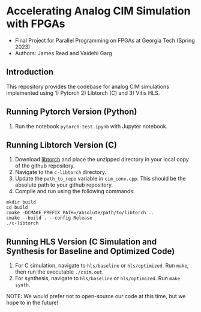 # Accelerating Analog CIM Simulation with FPGAs
- Final Project for Parallel Programming on FPGAs at Georgia Tech (Spring 2023)
- Authors: James Read and Vaidehi Garg

## Introduction
This repository provides the codebase for analog CIM simulations implemented using 1) Pytorch 2) Libtorch (C) and 3) Vitis HLS.

## Running Pytorch Version (Python)
1. Run the notebook `pytorch-test.ipynb` with Jupyter notebook.

## Running Libtorch Version (C)
1. Download [libtorch](https://pytorch.org/cppdocs/installing.html) and place the unzipped directory in your local copy of the github repository.
2. Navigate to the `c-libtorch` directory.
3. Update the `path_to_repo` variable in `cim_conv.cpp`. This should be the absolute path to your github repository.
4. Compile and run using the following commands:
```
mkdir build
cd build
cmake -DCMAKE_PREFIX_PATH=/absolute/path/to/libtorch ..
cmake --build . --config Release
./c-libtorch
```

## Running HLS Version (C Simulation and Synthesis for Baseline and Optimized Code)
1. For C simulation, navigate to `hls/baseline` or `hls/optimized`. Run `make`, then run the executable `./csim.out`.
2. For synthesis, navigate to `hls/baseline` or `hls/optimized`. Run `make synth`.

NOTE: We would prefer not to open-source our code at this time, but we hope to in the future!
